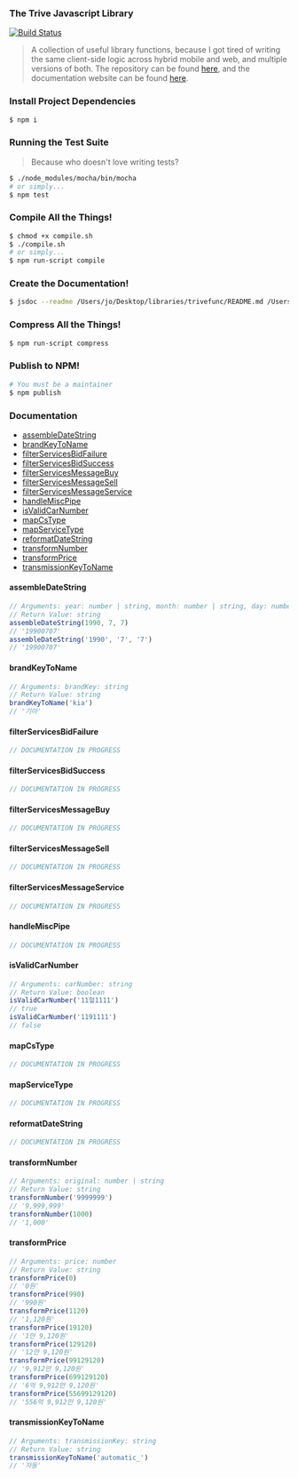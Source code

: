 ### The Trive Javascript Library

[![Build Status](https://travis-ci.org/chousemath/trive.svg?branch=master)](https://travis-ci.org/chousemath/trive)

> A collection of useful library functions, because I got tired of writing the same client-side logic across hybrid mobile and web, and multiple versions of both. The repository can be found [here](https://github.com/chousemath/trive), and the documentation website can be found [here](https://trive-library-docs.firebaseapp.com/).

### Install Project Dependencies

```bash
$ npm i
```

### Running the Test Suite

> Because who doesn't love writing tests?

```bash
$ ./node_modules/mocha/bin/mocha
# or simply...
$ npm test
```

### Compile All the Things!

```bash
$ chmod +x compile.sh
$ ./compile.sh
# or simply...
$ npm run-script compile
```

### Create the Documentation!

```bash
$ jsdoc --readme /Users/jo/Desktop/libraries/trivefunc/README.md /Users/jo/Desktop/libraries/trivefunc/index.js
```

### Compress All the Things!

```bash
$ npm run-script compress
```

### Publish to NPM!

```bash
# You must be a maintainer
$ npm publish
```

### Documentation

* [assembleDateString](#assembledatestring)
* [brandKeyToName](#brandkeytoname)
* [filterServicesBidFailure](#filterservicesbidfailure)
* [filterServicesBidSuccess](#filterservicesbidsuccess)
* [filterServicesMessageBuy](#filterservicesmessagebuy)
* [filterServicesMessageSell](#filterservicesmessagesell)
* [filterServicesMessageService](#filterservicesmessageservice)
* [handleMiscPipe](#handlemiscpipe)
* [isValidCarNumber](#isvalidcarnumber)
* [mapCsType](#mapcstype)
* [mapServiceType](#mapservicetype)
* [reformatDateString](#reformatdatestring)
* [transformNumber](#transformnumber)
* [transformPrice](#transformprice)
* [transmissionKeyToName](#transmissionkeytoname)

#### **assembleDateString**

```javascript
// Arguments: year: number | string, month: number | string, day: number | string
// Return Value: string
assembleDateString(1990, 7, 7)
// '19900707'
assembleDateString('1990', '7', '7')
// '19900707'
```

#### **brandKeyToName**

```javascript
// Arguments: brandKey: string
// Return Value: string
brandKeyToName('kia')
// '기아'
```

#### **filterServicesBidFailure**

```javascript
// DOCUMENTATION IN PROGRESS
```

#### **filterServicesBidSuccess**

```javascript
// DOCUMENTATION IN PROGRESS
```

#### **filterServicesMessageBuy**

```javascript
// DOCUMENTATION IN PROGRESS
```

#### **filterServicesMessageSell**

```javascript
// DOCUMENTATION IN PROGRESS
```

#### **filterServicesMessageService**

```javascript
// DOCUMENTATION IN PROGRESS
```

#### **handleMiscPipe**

```javascript
// DOCUMENTATION IN PROGRESS
```

#### **isValidCarNumber**

```javascript
// Arguments: carNumber: string
// Return Value: boolean
isValidCarNumber('11헐1111')
// true
isValidCarNumber('1191111')
// false
```

#### **mapCsType**

```javascript
// DOCUMENTATION IN PROGRESS
```

#### **mapServiceType**

```javascript
// DOCUMENTATION IN PROGRESS
```

#### **reformatDateString**

```javascript
// DOCUMENTATION IN PROGRESS
```

#### **transformNumber**

```javascript
// Arguments: original: number | string
// Return Value: string
transformNumber('9999999')
// '9,999,999'
transformNumber(1000)
// '1,000'
```

#### **transformPrice**

```javascript
// Arguments: price: number
// Return Value: string
transformPrice(0)
// '0원'
transformPrice(990)
// '990원'
transformPrice(1120)
// '1,120원'
transformPrice(19120)
// '1만 9,120원'
transformPrice(129120)
// '12만 9,120원'
transformPrice(99129120)
// '9,912만 9,120원'
transformPrice(699129120)
// '6억 9,912만 9,120원'
transformPrice(55699129120)
// '556억 9,912만 9,120원'
```

#### **transmissionKeyToName**

```javascript
// Arguments: transmissionKey: string
// Return Value: string
transmissionKeyToName('automatic_')
// '자동'
```
